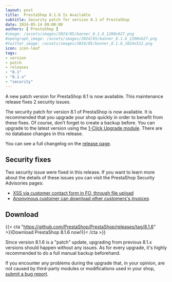 ```yaml
---
layout: post
title:  PrestaShop 8.1.6 Is Available
subtitle: Security patch for version 8.1 of PrestaShop
date: 2024-05-14 09:00:00
authors: [ PrestaShop ]
#image: /assets/images/2024/05/banner_8.1.6_1200x627.png
#opengraph_image: /assets/images/2024/05/banner_8.1.6_1200x627.png
#twitter_image: /assets/images/2024/05/banner_8.1.6_1024x512.png
icon: icon-leaf
tags:
- version
- patch
- releases
- "8.1"
- "8.1.x"
- "security"
---
```


A new patch version for PrestaShop 8.1 is now available. This maintenance release fixes 2 security issues.

<!-- ![8.1.6 is available!](/assets/images/2024/05/banner_8.1.6_1534x424.png) -->

The security patch for version 8.1 of PrestaShop is now available. It is recommended that you upgrade your shop quickly in order to benefit from these fixes. Of course, don’t forget to create a backup before. You can upgrade to the latest version using the [1-Click Upgrade module](https://github.com/PrestaShop/autoupgrade/releases/). There are no database changes in this release.

You can see a full changelog on the [release page](https://github.com/PrestaShop/PrestaShop/releases/tag/8.1.6).

## Security fixes

Two security issue were fixed in this release. If you want to learn more about the details of these issues you can visit the PrestaShop Security Advisories pages:

- [XSS via customer contact form in FO, through file upload](https://github.com/PrestaShop/PrestaShop/security/advisories/GHSA-45vm-3j38-7p78)
- [Anonymous customer can download other customers's invoices](https://github.com/PrestaShop/PrestaShop/security/advisories/GHSA-7pjr-2rgh-fc5g)

## Download

{{< cta "https://github.com/PrestaShop/PrestaShop/releases/tag/8.1.6" >}}Download PrestaShop 8.1.6 now!{{< /cta >}}

Since version 8.1.6 is a "patch" update, upgrading from previous 8.1.x versions should happen without any issues. As for every upgrade, it's highly recommended to do a full manual backup beforehand.

If you encounter any problems during the upgrade that, in your opinion, are not caused by third-party modules or modifications used in your shop, [submit a bug report](https://www.prestashop-project.org/get-involved/report-issues/).
